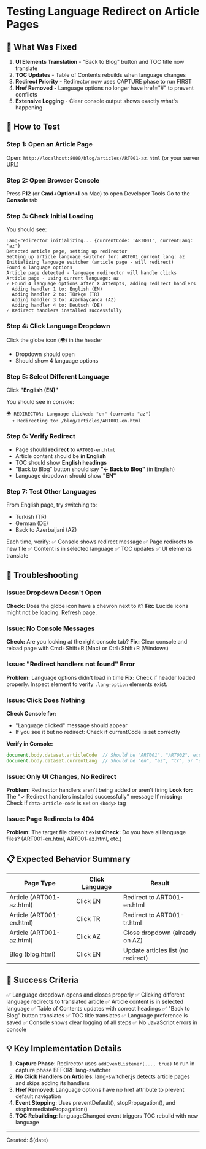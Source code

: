 # Testing Language Redirect on Article Pages

## 🔧 What Was Fixed

1. **UI Elements Translation** - "Back to Blog" button and TOC title now translate
2. **TOC Updates** - Table of Contents rebuilds when language changes
3. **Redirect Priority** - Redirector now uses CAPTURE phase to run FIRST
4. **Href Removed** - Language options no longer have href="#" to prevent conflicts
5. **Extensive Logging** - Clear console output shows exactly what's happening

## 🧪 How to Test

### Step 1: Open an Article Page
Open: `http://localhost:8000/blog/articles/ART001-az.html` (or your server URL)

### Step 2: Open Browser Console
Press **F12** (or **Cmd+Option+I** on Mac) to open Developer Tools
Go to the **Console** tab

### Step 3: Check Initial Loading
You should see:
```
Lang-redirector initializing... {currentCode: 'ART001', currentLang: 'az'}
Detected article page, setting up redirector
Setting up article language switcher for: ART001 current lang: az
Initializing language switcher (article page - will redirect)
Found 4 language options
Article page detected - language redirector will handle clicks
Article page - using current language: az
✓ Found 4 language options after X attempts, adding redirect handlers
  Adding handler 1 to: English (EN)
  Adding handler 2 to: Türkçe (TR)
  Adding handler 3 to: Azərbaycanca (AZ)
  Adding handler 4 to: Deutsch (DE)
✓ Redirect handlers installed successfully
```

### Step 4: Click Language Dropdown
Click the globe icon (🌍) in the header
- Dropdown should open
- Should show 4 language options

### Step 5: Select Different Language
Click **"English (EN)"**

You should see in console:
```
🌍 REDIRECTOR: Language clicked: "en" (current: "az")
  ➜ Redirecting to: /blog/articles/ART001-en.html
```

### Step 6: Verify Redirect
- Page should **redirect** to `ART001-en.html`
- Article content should be **in English**
- TOC should show **English headings**
- "Back to Blog" button should say **"← Back to Blog"** (in English)
- Language dropdown should show **"EN"**

### Step 7: Test Other Languages
From English page, try switching to:
- Turkish (TR)
- German (DE)
- Back to Azerbaijani (AZ)

Each time, verify:
✅ Console shows redirect message
✅ Page redirects to new file
✅ Content is in selected language
✅ TOC updates
✅ UI elements translate

## 🐛 Troubleshooting

### Issue: Dropdown Doesn't Open
**Check:** Does the globe icon have a chevron next to it?
**Fix:** Lucide icons might not be loading. Refresh page.

### Issue: No Console Messages
**Check:** Are you looking at the right console tab?
**Fix:** Clear console and reload page with Cmd+Shift+R (Mac) or Ctrl+Shift+R (Windows)

### Issue: "Redirect handlers not found" Error
**Problem:** Language options didn't load in time
**Fix:** Check if header loaded properly. Inspect element to verify `.lang-option` elements exist.

### Issue: Click Does Nothing
**Check Console for:**
- "Language clicked" message should appear
- If you see it but no redirect: Check if currentCode is set correctly

**Verify in Console:**
```javascript
document.body.dataset.articleCode  // Should be "ART001", "ART002", etc.
document.body.dataset.currentLang  // Should be "en", "az", "tr", or "de"
```

### Issue: Only UI Changes, No Redirect
**Problem:** Redirector handlers aren't being added or aren't firing
**Look for:** The "✓ Redirect handlers installed successfully" message
**If missing:** Check if `data-article-code` is set on `<body>` tag

### Issue: Page Redirects to 404
**Problem:** The target file doesn't exist
**Check:** Do you have all language files? (ART001-en.html, ART001-az.html, etc.)

## 📋 Expected Behavior Summary

| Page Type | Click Language | Result |
|-----------|---------------|---------|
| Article (ART001-az.html) | Click EN | Redirect to ART001-en.html |
| Article (ART001-en.html) | Click TR | Redirect to ART001-tr.html |
| Article (ART001-az.html) | Click AZ | Close dropdown (already on AZ) |
| Blog (blog.html) | Click EN | Update articles list (no redirect) |

## 🎯 Success Criteria

✅ Language dropdown opens and closes properly
✅ Clicking different language redirects to translated article
✅ Article content is in selected language
✅ Table of Contents updates with correct headings
✅ "Back to Blog" button translates
✅ TOC title translates
✅ Language preference is saved
✅ Console shows clear logging of all steps
✅ No JavaScript errors in console

## 💡 Key Implementation Details

1. **Capture Phase**: Redirector uses `addEventListener(..., true)` to run in capture phase BEFORE lang-switcher
2. **No Click Handlers on Articles**: lang-switcher.js detects article pages and skips adding its handlers
3. **Href Removed**: Language options have no href attribute to prevent default navigation
4. **Event Stopping**: Uses preventDefault(), stopPropagation(), and stopImmediatePropagation()
5. **TOC Rebuilding**: languageChanged event triggers TOC rebuild with new language

---
Created: $(date)
